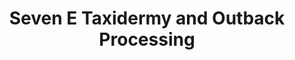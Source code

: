 ---
title: "Seven E Taxidermy and Outback Processing"
url: /harper/seven-e-taxidermy-and-outback-processing/
shop: butcher
---